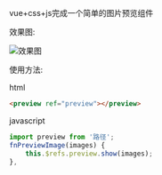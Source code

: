 vue+css+js完成一个简单的图片预览组件

<!-- more -->

效果图:

![效果图](http://selfblog-1253589063.file.myqcloud.com/post/img_preview.png)

使用方法:

html
```html
<preview ref="preview"></preview>
```
javascript
```javascript
import preview from '路径';
fnPreviewImage(images) {
    this.$refs.preview.show(images);
},
```
